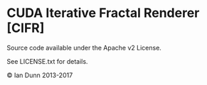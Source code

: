 # CUDA Iterative Fractal Renderer [CIFR]

Source code available under the Apache v2 License.

See LICENSE.txt for details.

© Ian Dunn 2013-2017
